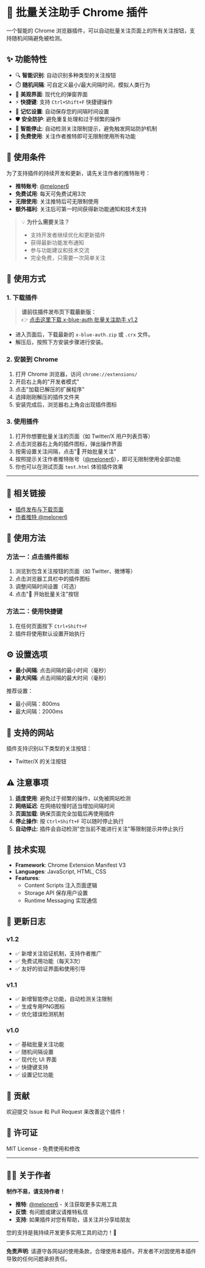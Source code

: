 # 🎯 批量关注助手 Chrome 插件

一个智能的 Chrome 浏览器插件，可以自动批量关注页面上的所有关注按钮，支持随机间隔避免被检测。

## ✨ 功能特性

- 🔍 **智能识别**: 自动识别多种类型的关注按钮
- ⏱️ **随机间隔**: 可自定义最小/最大间隔时间，模拟人类行为
- 🎨 **美观界面**: 现代化的弹窗界面
- ⚡ **快捷键**: 支持 `Ctrl+Shift+F` 快捷键操作
- 💾 **记忆设置**: 自动保存您的间隔时间设置
- 🛡️ **安全防护**: 避免重复处理和过于频繁的操作
- 🚫 **智能停止**: 自动检测关注限制提示，避免触发网站防护机制
- 🎁 **免费使用**: 关注作者推特即可无限制使用所有功能

## 🔐 使用条件

为了支持插件的持续开发和更新，请先关注作者的推特账号：

- **推特账号**: [@meloner6](https://twitter.com/meloner6)
- **免费试用**: 每天可免费试用3次
- **无限使用**: 关注推特后可无限制使用
- **额外福利**: 关注后可第一时间获得新功能通知和技术支持

> 💡 **为什么需要关注？**
> - 支持开发者继续优化和更新插件
> - 获得最新功能发布通知
> - 参与功能建议和技术交流
> - 完全免费，只需要一次简单关注

## 🚀 使用方式

### 1. 下载插件

> **请前往插件发布页下载最新版：**  
> 👉 [点击这里下载 x-blue-auth 批量关注助手 v1.2](https://github.com/meloner3/x-blue-auth/releases/tag/v1.2)

- 进入页面后，下载最新的 `x-blue-auth.zip` 或 `.crx` 文件。
- 解压后，按照下方安装步骤进行安装。

### 2. 安装到 Chrome

1. 打开 Chrome 浏览器，访问 `chrome://extensions/`
2. 开启右上角的"开发者模式"
3. 点击"加载已解压的扩展程序"
4. 选择刚刚解压的插件文件夹
5. 安装完成后，浏览器右上角会出现插件图标

### 3. 使用插件

1. 打开你想要批量关注的页面（如 Twitter/X 用户列表页等）
2. 点击浏览器右上角的插件图标，弹出操作界面
3. 按需设置关注间隔，点击"🚀 开始批量关注"
4. 按照提示关注作者推特账号（[@meloner6](https://twitter.com/meloner6)），即可无限制使用全部功能
5. 你也可以在测试页面 `test.html` 体验插件效果

---

## 🔗 相关链接

- [插件发布与下载页面](https://github.com/meloner3/x-blue-auth/releases/tag/v1.2)
- [作者推特 @meloner6](https://twitter.com/meloner6)

## 🚀 使用方法

### 方法一：点击插件图标
1. 浏览到包含关注按钮的页面（如 Twitter、微博等）
2. 点击浏览器工具栏中的插件图标
3. 调整间隔时间设置（可选）
4. 点击"🚀 开始批量关注"按钮

### 方法二：使用快捷键
1. 在任何页面按下 `Ctrl+Shift+F`
2. 插件将使用默认设置开始执行

## ⚙️ 设置选项

- **最小间隔**: 点击间隔的最小时间（毫秒）
- **最大间隔**: 点击间隔的最大时间（毫秒）

推荐设置：
- 最小间隔：800ms
- 最大间隔：2000ms

## 🎯 支持的网站

插件支持识别以下类型的关注按钮：
- Twitter/X 的关注按钮


## ⚠️ 注意事项

1. **适度使用**: 避免过于频繁的操作，以免被网站检测
2. **网络延迟**: 在网络较慢时适当增加间隔时间
3. **页面加载**: 确保页面完全加载后再使用插件
4. **停止操作**: 按 `Ctrl+Shift+F` 可以随时停止执行
5. **自动停止**: 插件会自动检测"您当前不能进行关注"等限制提示并停止执行

## 🔧 技术实现

- **Framework**: Chrome Extension Manifest V3
- **Languages**: JavaScript, HTML, CSS
- **Features**: 
  - Content Scripts 注入页面逻辑
  - Storage API 保存用户设置
  - Runtime Messaging 实现通信

## 📝 更新日志

### v1.2
- ✅ 新增关注验证机制，支持作者推广
- ✅ 免费试用功能（每天3次）
- ✅ 友好的验证界面和使用引导

### v1.1
- ✅ 新增智能停止功能，自动检测关注限制
- ✅ 生成专用PNG图标
- ✅ 优化错误检测机制

### v1.0
- ✅ 基础批量关注功能
- ✅ 随机间隔设置
- ✅ 现代化 UI 界面
- ✅ 快捷键支持
- ✅ 设置记忆功能

## 🤝 贡献

欢迎提交 Issue 和 Pull Request 来改善这个插件！

## 📄 许可证

MIT License - 免费使用和修改

---

## 👨‍💻 关于作者

**制作不易，请支持作者！** 

- **推特**: [@meloner6](https://twitter.com/meloner6) - 关注获取更多实用工具
- **反馈**: 有问题或建议请推特私信
- **支持**: 如果插件对您有帮助，请关注并分享给朋友

您的支持是我持续开发更多实用工具的动力！🙏

---

**免责声明**: 请遵守各网站的使用条款，合理使用本插件。开发者不对因使用本插件导致的任何问题承担责任。 